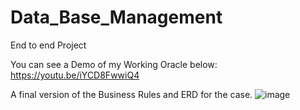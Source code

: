 # Data_Base_Management
End to end Project

You can see a Demo of my Working Oracle below:
https://youtu.be/iYCD8FwwiQ4

A final version of the Business Rules and ERD for the case.
![image](https://github.com/serlysonam/Data_Base_Management/assets/47883763/539c6305-48fd-4a55-ab30-5cf729b66316)
